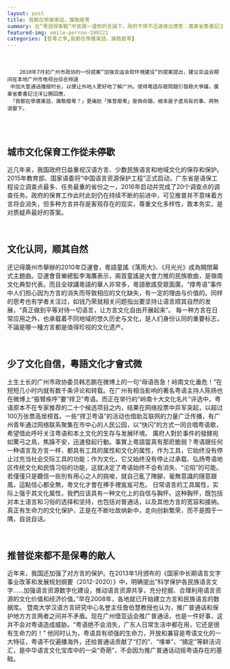 ```yaml
---
layout: post
title: 我都在學廣東話，誰敢廢粵
summary: 在“粵語保衛戰”中民眾一邊倒的言論下，政府不得不迅速做出應答：廣東省委書記汪洋公開回應，「我都在學廣東話，誰敢廢粵？」更痛批「推普廢粵」是偽命題，根本是子虛烏有的事，將熱浪壓下。
featured-img: emile-perron-190221
categories: [普粵之爭,我都在學廣東話，誰敢廢粵]
---
```



<br>

```
    2010年7月初广州市政协的一份提案“加强亚运会软环境建设”的提案提出，建议亚运会期间在本地广州市电视台综合频道
 中加大普通话播报时长，以便让外地人更好地了解广州。使得粵語存廢問題引發極大爭議，廣東省委書記汪洋公開回應，
 「我都在學廣東話，誰敢廢粵？」更痛批「推普廢粵」是偽命題，根本是子虛烏有的事，將熱浪壓下。

```
<br>
<br>

城市文化保育工作從未停歇
------
   近几年来，我国政府日益重视汉语方言、少数民族语言和地域文化的保存和保护。2015年教育部、国家语委将“中国语言资源保护工程”正式启动，广东省是语保工程设立调查点最多、任务最重的省份之一，2016年启动并完成了20个调查点的调查任务。政府的保育工作此时此刻仍在持续不断的前进中，可见推普并不意味着方言将会消失，但多种方言并存是客观存在的现实，尊重文化多样性，敦本务实，是对质疑声最好的答案。
    
<br>   

文化认同，顺其自然
------
   还记得廣州市舉辦的2010年亞運會，粵語童謠《落雨大》、《月光光》成為開閉幕式主題曲。亞運會音樂總監李海鷹表示，兩首童謠是大會力推的民族歌曲，是嶺南文化典型代表。而且全球講粵語的華人非常多，粵語歌謠受眾面廣。“撑粤语”事件中人们担心因为方言的消失而导致相应的文化缺失，有一定的理由与价值的。同样的思考也有学者关注过，如钱乃荣就相关问题指出要坚持让语言顺其自然的发展，“真正做到平等对待一切语言，让方言文化自由开展起来”。
   每一种方言在日常应用之外，也承载着不同地域的悠久历史与文化，是人们身份认同的重要标志，不論是哪一種方言都是值得珍视的文化遗产。

<br>

少了文化自信，粵語文化才會式微
------
   土生土长的广州市政协委员韩志鹏在微博上的一句“母语告急！岭南文化垂危！”在短短几小时内就有数千条评论和转载。在广州有相当影响的著名粤语主持人陈扬也在微博上“振臂疾呼”要“捍卫”粤语。而正在举行的“岭南十大文化名片”评选中，粤语原本不在专家推荐的二十个候选项目之内，结果在网络投票中异军突起，以超过100万张票高居榜首。一些“捍卫粤语”的活动也借助互联网的力量广泛传播，有广州青年通过网络联系聚集在市中心的人民公园，以“快闪”的方式一同合唱粤语歌，希望借此呼吁关注粤语和本土文化的生存与发展环境。
   廣府人對於事件的發酵宛如驚弓之鳥，焦躁不安，迅速發起行動。事實上粵語當真有那麽脆弱？粤语跟任何一种语言及方言一样，都具有工具的属性和文化的属性，作为工具，它始终没有停止过充当社会交际工具的功能；作为文化，它又始终没有停止过承载、弘扬粤语地区传统文化和民情习俗的功能，这就决定了粤语始终不会有消失、“沦陷”的可能。若僅僅只是聽信一些別有用心之人的挑唆，就自己亂了陣腳，毫無意識的隨意跟風，這點信心都全無，粵文化才會在捧手裡岌岌可危。
   日常语言的工具属性，实际上强于其文化属性，我們应该具有一种文化上的自信与胸怀。这种胸怀，既包括对本土语言和习俗的选择和坚持，也包括对普通话，以及其他方言的宽容和接纳。真正有生命力的文化保护，正是在不断吐故纳新中，走向创新繁荣，而不是囿于一隅，自说自话。

<br>

推普從來都不是保粵的敵人
------
   近年来，我国还加强了对方言的保护。在2013年1月颁布的《国家中长期语言文字事业改革和发展规划纲要（2012-2020）》中，明确提出“科学保护各民族语言文字……加强语言资源数字化建设，推动语言资源共享，充分挖掘、合理利用语言资源的文化价值和经济价值。”早在2008年，各地就已开始建立方言和民族语言的数据库。
   暨南大学汉语方言研究中心名誉主任詹伯慧教授也认为，推广普通话和保护地方方言两者之间并不矛盾。现在广州借亚运会推广普通话，也是一件好事，这并不会对粤语造成威胁。“粤语绝不会消失，广东人日常生活中都在用，它还是很有生命力的！”
   他同时认为，粤语具有顽强的生命力，开放和兼容是粤语文化的一大特征，粤语不仅遍播海外，还给普通话贡献了“打的”、“埋单”、“搞定”等鲜活词汇，是中华语言文化宝库中的一朵“奇葩”，不会因为推广普通话动摇粤语存在的基础。
